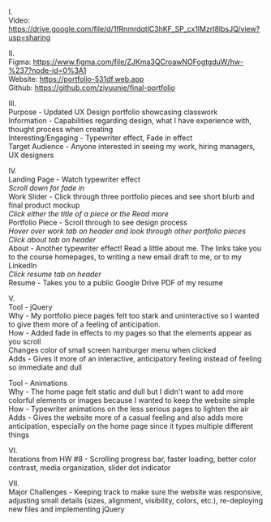 I.  
Video: https://drive.google.com/file/d/1fRnmrdqtlC3hKF_SP_cx1lMzrI8lbsJQ/view?usp=sharing

II.  
Figma: https://www.figma.com/file/ZJKma3QCroawNOFogtgduW/hw-%237?node-id=0%3A1  
Website: https://portfolio-531df.web.app  
Github: https://github.com/ziyuunie/final-portfolio

III.  
Purpose - Updated UX Design portfolio showcasing classwork  
Information - Capabilities regarding design, what I have experience with, thought process when creating  
Interesting/Engaging - Typewriter effect, Fade in effect  
Target Audience - Anyone interested in seeing my work, hiring managers, UX designers  

IV.  
Landing Page - Watch typewriter effect  
*Scroll down for fade in*  
Work Slider - Click through three portfolio pieces and see short blurb and final product mockup  
*Click either the title of a piece or the Read more*  
Portfolio Piece - Scroll through to see design process  
*Hover over work tab on header and look through other portfolio pieces*  
*Click about tab on header*  
About - Another typewriter effect! Read a little about me. The links take you to the course homepages, to writing a new email draft to me, or to my LinkedIn  
*Click resume tab on header*  
Resume - Takes you to a public Google Drive PDF of my resume  

V.  
Tool - jQuery  
Why - My portfolio piece pages felt too stark and uninteractive so I wanted to give them more of a feeling of anticipation.  
How - Added fade in effects to my pages so that the elements appear as you scroll  
Changes color of small screen hamburger menu when clicked  
Adds - Gives it more of an interactive, anticipatory feeling instead of feeling so immediate and dull  

Tool - Animations  
Why - The home page felt static and dull but I didn't want to add more colorful elements or images because I wanted to keep the website simple  
How - Typewriter animations on the less serious pages to lighten the air  
Adds - Gives the website more of a casual feeling and also adds more anticipation, especially on the home page since it types multiple different things  

VI.  
Iterations from HW #8 - Scrolling progress bar, faster loading, better color contrast, media organization, slider dot indicator

VII.  
Major Challenges - Keeping track to make sure the website was responsive, adjusting small details (sizes, alignment, visibility, colors, etc.), re-deploying new files and implementing jQuery
